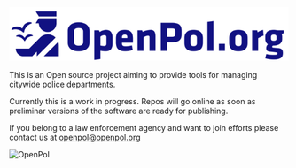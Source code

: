 ![OpenPol.org](https://github.com/openpol-org/OpenPol/blob/master/images/OpenPol.org128.png?raw=true "OpenPol.org")

This is an Open source project aiming to provide tools for managing citywide police departments.

Currently this is a work in progress. Repos will go online as soon as preliminar versions of the software are ready for publishing.

If you belong to a law enforcement agency and want to join efforts please contact us at openpol@openpol.org

![OpenPol](https://api.segment.io/v1/pixel/page?data=ewogICJ3cml0ZUtleSI6ICJ1aHhGakwyRTdsa3BMdmtBMjlLQk5HbE9uVElwTHJoOSIsCiAgInVzZXJJZCI6ICJhbm9ueW1vdXNJZCIsCiAgImV2ZW50IjogIlJlcG8gVmlzaXRlZCIsCn0= "OpenPol")







